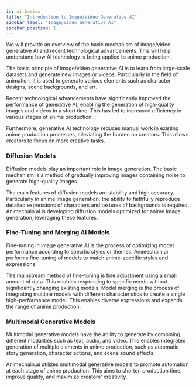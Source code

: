 ```yaml
---
id: ai-basics
title: "Introduction to Image/Video Generative AI"
sidebar_label: "Image/Video Generative AI"
sidebar_position: 1
---
```


We will provide an overview of the basic mechanism of image/video generative AI and recent technological advancements. This will help understand how AI technology is being applied to anime production.

The basic principle of image/video generative AI is to learn from large-scale datasets and generate new images or videos. Particularly in the field of animation, it is used to generate various elements such as character designs, scene backgrounds, and art.

Recent technological advancements have significantly improved the performance of generative AI, enabling the generation of high-quality images and videos in a short time. This has led to increased efficiency in various stages of anime production.

Furthermore, generative AI technology reduces manual work in existing anime production processes, alleviating the burden on creators. This allows creators to focus on more creative tasks.


### Diffusion Models

Diffusion models play an important role in image generation. The basic mechanism is a method of gradually improving images containing noise to generate high-quality images.

The main features of diffusion models are stability and high accuracy. Particularly in anime image generation, the ability to faithfully reproduce detailed expressions of characters and textures of backgrounds is required. Animechain.ai is developing diffusion models optimized for anime image generation, leveraging these features.


### Fine-Tuning and Merging AI Models

Fine-tuning in image generative AI is the process of optimizing model performance according to specific styles or themes. Animechain.ai performs fine-tuning of models to match anime-specific styles and expressions.

The mainstream method of fine-tuning is fine adjustment using a small amount of data. This enables responding to specific needs without significantly changing existing models. Model merging is the process of integrating multiple models with different characteristics to create a single high-performance model. This enables diverse expressions and expands the range of anime production.


### Multimodal Generative Models

Multimodal generative models have the ability to generate by combining different modalities such as text, audio, and video. This enables integrated generation of multiple elements in anime production, such as automatic story generation, character actions, and scene sound effects.

Animechain.ai utilizes multimodal generative models to promote automation at each stage of anime production. This aims to shorten production time, improve quality, and maximize creators' creativity.

